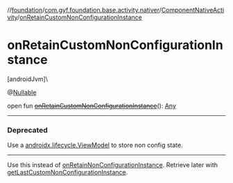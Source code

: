 //[foundation](../../../index.md)/[com.gyf.foundation.base.activity.nativer](../index.md)/[ComponentNativeActivity](index.md)/[onRetainCustomNonConfigurationInstance](on-retain-custom-non-configuration-instance.md)

# onRetainCustomNonConfigurationInstance

[androidJvm]\

@[Nullable](https://developer.android.com/reference/kotlin/androidx/annotation/Nullable.html)

open fun [~~onRetainCustomNonConfigurationInstance~~](on-retain-custom-non-configuration-instance.md)(): [Any](https://kotlinlang.org/api/core/kotlin-stdlib/kotlin/-any/index.html)

---

### Deprecated

Use a [androidx.lifecycle.ViewModel](https://developer.android.com/reference/kotlin/androidx/lifecycle/ViewModel.html) to store non config state.

---

Use this instead of [onRetainNonConfigurationInstance](on-retain-non-configuration-instance.md). Retrieve later with [getLastCustomNonConfigurationInstance](get-last-custom-non-configuration-instance.md).